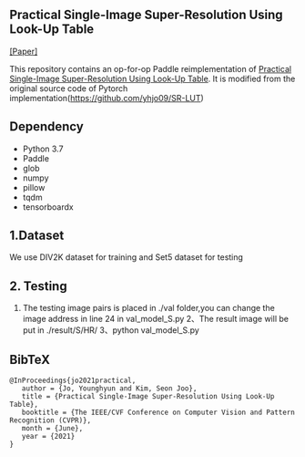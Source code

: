 ## Practical Single-Image Super-Resolution Using Look-Up Table

[[Paper]](https://openaccess.thecvf.com/content/CVPR2021/html/Jo_Practical_Single-Image_Super-Resolution_Using_Look-Up_Table_CVPR_2021_paper.html) 

This repository contains an op-for-op Paddle reimplementation of [Practical Single-Image Super-Resolution Using Look-Up Table](https://openaccess.thecvf.com/content/CVPR2021/papers/Jo_Practical_Single-Image_Super-Resolution_Using_Look-Up_Table_CVPR_2021_paper.pdf).
It is modified from the original source code of Pytorch implementation(https://github.com/yhjo09/SR-LUT)


## Dependency
- Python 3.7
- Paddle 
- glob
- numpy
- pillow
- tqdm
- tensorboardx

## 1.Dataset
We use DIV2K dataset for training and Set5 dataset for testing

## 2. Testing
1. The testing image pairs is placed in ./val folder,you can change the image address in line 24 in val_model_S.py
2、The result image will be put in ./result/S/HR/
3、python val_model_S.py



## BibTeX
```
@InProceedings{jo2021practical,
   author = {Jo, Younghyun and Kim, Seon Joo},
   title = {Practical Single-Image Super-Resolution Using Look-Up Table},
   booktitle = {The IEEE/CVF Conference on Computer Vision and Pattern Recognition (CVPR)},
   month = {June},
   year = {2021}
}
```

